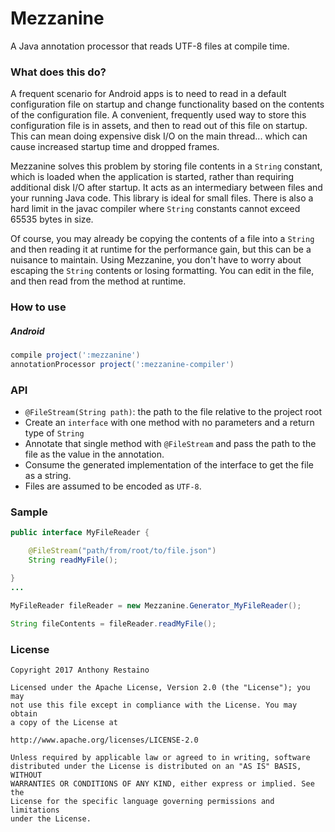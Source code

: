 # Mezzanine
A Java annotation processor that reads UTF-8 files at compile time.

### What does this do?
A frequent scenario for Android apps is to need to read in a default configuration file on startup and change functionality based on the contents of the configuration file. A convenient, frequently used way to store this configuration file is in assets, and then to read out of this file on startup. This can mean doing expensive disk I/O on the main thread... which can cause increased startup time and dropped frames.

Mezzanine solves this problem by storing file contents in a `String` constant, which is loaded when the application is started, rather than requiring additional disk I/O after startup. It acts as an intermediary between files and your running Java code. This library is ideal for small files. There is also a hard limit in the javac compiler where `String` constants cannot exceed 65535 bytes in size.

Of course, you may already be copying the contents of a file into a `String` and then reading it at runtime for the performance gain, but this can be a nuisance to maintain. Using Mezzanine, you don't have to worry about escaping the `String` contents or losing formatting. You can edit in the file, and then read from the method at runtime.

### How to use

##### Android
```groovy
compile project(':mezzanine')
annotationProcessor project(':mezzanine-compiler')
```

### API
- `@FileStream(String path)`: the path to the file relative to the project root
- Create an `interface` with one method with no parameters and a return type of `String`
- Annotate that single method with `@FileStream` and pass the path to the file as the value in the annotation.
- Consume the generated implementation of the interface to get the file as a string.
- Files are assumed to be encoded as `UTF-8`.

### Sample
```Java
public interface MyFileReader {

    @FileStream("path/from/root/to/file.json")
    String readMyFile();

}
...

MyFileReader fileReader = new Mezzanine.Generator_MyFileReader();

String fileContents = fileReader.readMyFile();
```

### License
````
Copyright 2017 Anthony Restaino

Licensed under the Apache License, Version 2.0 (the "License"); you may 
not use this file except in compliance with the License. You may obtain 
a copy of the License at

http://www.apache.org/licenses/LICENSE-2.0

Unless required by applicable law or agreed to in writing, software 
distributed under the License is distributed on an "AS IS" BASIS, WITHOUT 
WARRANTIES OR CONDITIONS OF ANY KIND, either express or implied. See the 
License for the specific language governing permissions and limitations 
under the License.
````
